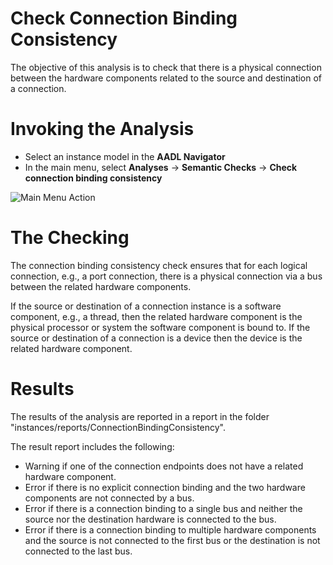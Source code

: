 # Check Connection Binding Consistency
The objective of this analysis is to check that there is a physical connection between the hardware components related to the source and destination of a connection.

# Invoking the Analysis
 * Select an instance model in the **AADL Navigator**
 * In the main menu, select **Analyses** -> **Semantic Checks** -> **Check connection binding consistency**

![Main Menu Action](images/MainMenuAction.png)

# The Checking

The connection binding consistency check ensures that for each logical connection, e.g., a port connection, there is a physical connection via a bus between the related hardware components.

If the source or destination of a connection instance is a software component, e.g., a thread, then the related hardware component is the physical processor or system the software component is bound to.
If the source or destination of a connection is a device then the device is the related hardware component.


# Results

The results of the analysis are reported in a report in the folder "instances/reports/ConnectionBindingConsistency". 

The result report includes the following:

* Warning if one of the connection endpoints does not have a related hardware component.
* Error if there is no explicit connection binding and the two hardware components are not connected by a bus.
* Error if there is a connection binding to a single bus and neither the source nor the destination hardware is connected to the bus.
* Error if there is a connection binding to multiple hardware components and the source is not connected to the first bus or the destination is not connected to the last bus.  

